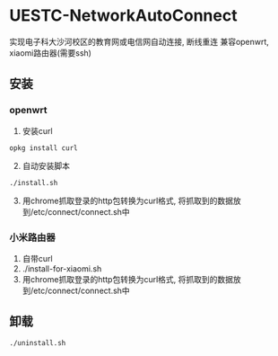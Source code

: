 # UESTC-NetworkAutoConnect
实现电子科大沙河校区的教育网或电信网自动连接, 断线重连 
兼容openwrt, xiaomi路由器(需要ssh)

## 安装

### openwrt
1. 安装curl
```
opkg install curl
```
2. 自动安装脚本
```
./install.sh
```
3. 用chrome抓取登录的http包转换为curl格式, 将抓取到的数据放到/etc/connect/connect.sh中

### 小米路由器
1. 自带curl
2. ./install-for-xiaomi.sh
3. 用chrome抓取登录的http包转换为curl格式, 将抓取到的数据放到/etc/connect/connect.sh中

## 卸载
```
./uninstall.sh
```